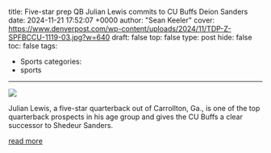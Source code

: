 title: Five-star prep QB Julian Lewis commits to CU Buffs Deion Sanders
date: 2024-11-21 17:52:07 +0000
author: "Sean Keeler"
cover: https://www.denverpost.com/wp-content/uploads/2024/11/TDP-Z-SPFBCCU-1119-03.jpg?w=640
draft: false
top: false
type: post
hide: false
toc: false
tags:
  - Sports
categories:
  - sports
---

![](https://www.denverpost.com/wp-content/uploads/2024/11/TDP-Z-SPFBCCU-1119-03.jpg?w=640)

Julian Lewis, a five-star quarterback out of Carrollton, Ga., is one of the top quarterback prospects in his age group and gives the CU Buffs a clear successor to Shedeur Sanders.

[read more](https://www.denverpost.com/2024/11/21/julian-lewis-commits-cu-buffs-deion-sanders/)
